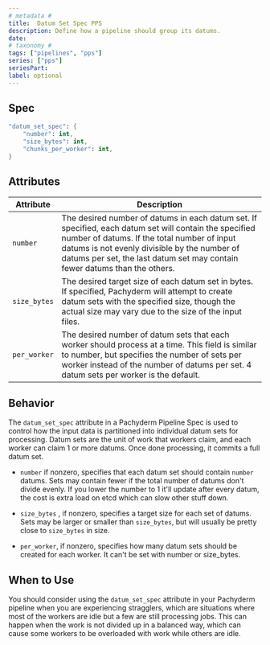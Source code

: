 ```yaml
---
# metadata # 
title:  Datum Set Spec PPS
description: Define how a pipeline should group its datums.
date: 
# taxonomy #
tags: ["pipelines", "pps"]
series: ["pps"]
seriesPart:
label: optional
---
```

## Spec 

```s
"datum_set_spec": {
    "number": int,
    "size_bytes": int,
    "chunks_per_worker": int,
}
```

## Attributes 

|Attribute|Description|
|-|-|
|`number`| The desired number of datums in each datum set. If specified, each datum set will contain the specified number of datums. If the total number of input datums is not evenly divisible by the number of datums per set, the last datum set may contain fewer datums than the others.|
|`size_bytes`| The desired target size of each datum set in bytes. If specified, Pachyderm will attempt to create datum sets with the specified size, though the actual size may vary due to the size of the input files.|
|`per_worker`| The desired number of datum sets that each worker should process at a time. This field is similar to number, but specifies the number of sets per worker instead of the number of datums per set. 4 datum sets per worker is the default.|

## Behavior

The `datum_set_spec` attribute in a Pachyderm Pipeline Spec is used to control how the input data is partitioned into individual datum sets for processing. Datum sets are the unit of work that workers claim, and each worker can claim 1 or more datums. Once done processing, it commits a full datum set.

- `number` if nonzero, specifies that each datum set should contain `number` datums. Sets may contain fewer if the total number of datums don't
 divide evenly. If you lower the number to 1 it'll update after every datum,
 the cost is extra load on etcd which can slow other stuff down.

- `size_bytes` , if nonzero, specifies a target size for each set of datums. Sets may be larger or smaller than `size_bytes`, but will usually be
 pretty close to `size_bytes` in size.

- `per_worker`, if nonzero, specifies how many datum sets should be
 created for each worker. It can't be set with number or size_bytes.


## When to Use

You should consider using the `datum_set_spec` attribute in your Pachyderm pipeline when you are experiencing stragglers, which are situations where most of the workers are idle but a few are still processing jobs. This can happen when the work is not divided up in a balanced way, which can cause some workers to be overloaded with work while others are idle.